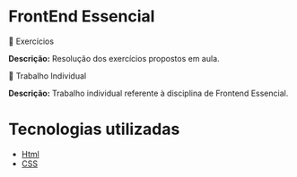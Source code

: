 # FrontEnd Essencial

📁 Exercícios

**Descrição:** Resolução dos exercícios propostos em aula.

📁 Trabalho Individual

**Descrição:** Trabalho individual referente à disciplina de Frontend Essencial.

# Tecnologias utilizadas

* [Html](https://www.w3schools.com/html/)
* [CSS](https://www.w3schools.com/css/)
